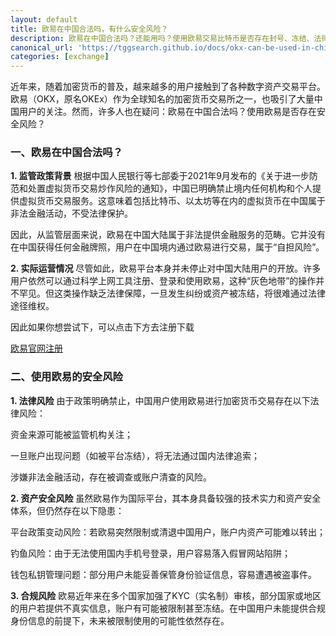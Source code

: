 ```yaml
---
layout: default
title: 欧易在中国合法吗，有什么安全风险？
description: 欧易在中国合法吗？还能用吗？使用欧易交易比特币是否存在封号、冻结、法律风险？本篇全面解析政策红线与资产安全隐患，帮你判断是否值得继续使用欧易，避开加密交易中的高危陷阱！
canonical_url: 'https://tggsearch.github.io/docs/okx-can-be-used-in-china.html'
categories: [exchange]
---
```

近年来，随着加密货币的普及，越来越多的用户接触到了各种数字资产交易平台。欧易（OKX，原名OKEx）作为全球知名的加密货币交易所之一，也吸引了大量中国用户的关注。然而，许多人也在疑问：欧易在中国合法吗？使用欧易是否存在安全风险？

### 一、欧易在中国合法吗？

**1. 监管政策背景**
根据中国人民银行等七部委于2021年9月发布的《关于进一步防范和处置虚拟货币交易炒作风险的通知》，中国已明确禁止境内任何机构和个人提供虚拟货币交易服务。这意味着包括比特币、以太坊等在内的虚拟货币在中国属于非法金融活动，不受法律保护。

因此，从监管层面来说，欧易在中国大陆属于非法提供金融服务的范畴。它并没有在中国获得任何金融牌照，用户在中国境内通过欧易进行交易，属于“自担风险”。

**2. 实际运营情况**
尽管如此，欧易平台本身并未停止对中国大陆用户的开放。许多用户依然可以通过科学上网工具注册、登录和使用欧易，这种“灰色地带”的操作并不罕见。但这类操作缺乏法律保障，一旦发生纠纷或资产被冻结，将很难通过法律途径维权。

因此如果你想尝试下，可以点击下方去注册下载

<div class='register-button'>
    <a href='./302.html?target=https://www.oucnyi.blue/join/90884854' class='content-btn' target='_blank'>欧易官网注册</a>
</div>

### 二、使用欧易的安全风险

**1. 法律风险**
由于政策明确禁止，中国用户使用欧易进行加密货币交易存在以下法律风险：

资金来源可能被监管机构关注；

一旦账户出现问题（如被平台冻结），将无法通过国内法律追索；

涉嫌非法金融活动，存在被调查或账户清查的风险。

**2. 资产安全风险**
虽然欧易作为国际平台，其本身具备较强的技术实力和资产安全体系，但仍然存在以下隐患：

平台政策变动风险：若欧易突然限制或清退中国用户，账户内资产可能难以转出；

钓鱼风险：由于无法使用国内手机号登录，用户容易落入假冒网站陷阱；

钱包私钥管理问题：部分用户未能妥善保管身份验证信息，容易遭遇被盗事件。

**3. 合规风险**
欧易近年来在多个国家加强了KYC（实名制）审核，部分国家或地区的用户若提供不真实信息，账户有可能被限制甚至冻结。在中国用户未能提供合规身份信息的前提下，未来被限制使用的可能性依然存在。

